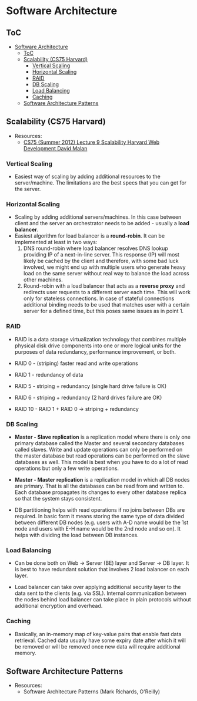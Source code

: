 # Software Architecture

## ToC

- [Software Architecture](#software-architecture)
  - [ToC](#toc)
  - [Scalability (CS75 Harvard)](#scalability-cs75-harvard)
    - [Vertical Scaling](#vertical-scaling)
    - [Horizontal Scaling](#horizontal-scaling)
    - [RAID](#raid)
    - [DB Scaling](#db-scaling)
    - [Load Balancing](#load-balancing)
    - [Caching](#caching)
  - [Software Architecture Patterns](#software-architecture-patterns)

## Scalability (CS75 Harvard)

- Resources:
  - [CS75 (Summer 2012) Lecture 9 Scalability Harvard Web Development David Malan](https://www.youtube.com/watch?v=-W9F__D3oY4)

### Vertical Scaling

- Easiest way of scaling by adding additional resources to the server/machine. The limitations are the best specs that you can get for the server.

### Horizontal Scaling

- Scaling by adding additional servers/machines. In this case between client and the server an orchestrator needs to be added - usually a **load balancer**.
- Easiest algorithm for load balancer is a **round-robin**. It can be implemented at least in two ways:
  1. DNS round-robin where load balancer resolves DNS lookup providing IP of a next-in-line server. This response (IP) will most likely be cached by the client and therefore, with some bad luck involved, we might end up with multiple users who generate heavy load on the same server without real way to balance the load across other machines.
  2. Round-robin with a load balancer that acts as a **reverse proxy** and redirects user requests to a different server each time. This will work only for stateless connections. In case of stateful connections additional binding needs to be used that matches user with a certain server for a defined time, but this poses same issues as in point 1.

### RAID

- RAID is a data storage virtualization technology that combines multiple physical disk drive components into one or more logical units for the purposes of data redundancy, performance improvement, or both.

- RAID 0 - (striping) faster read and write operations

- RAID 1 - redundancy of data

- RAID 5 - striping + redundancy (single hard drive failure is OK)

- RAID 6 - striping + redundancy (2 hard drives failure are OK)

- RAID 10 - RAID 1 + RAID 0 -> striping + redundancy

### DB Scaling

- **Master - Slave replication** is a replication model where there is only one primary database called the Master and several secondary databases called slaves. Write and update operations can only be performed on the master database but read operations can be performed on the slave databases as well. This model is best when you have to do a lot of read operations but only a few write operations.

- **Master - Master replication** is a replication model in which all DB nodes are primary. That is all the databases can be read from and written to. Each database propagates its changes to every other database replica so that the system stays consistent.

- DB partitioning helps with read operations if no joins between DBs are required. In basic form it means storing the same type of data divided between different DB nodes (e.g. users with A-D name would be the 1st node and users with E-H name would be the 2nd node and so on). It helps with dividing the load between DB instances.

### Load Balancing

- Can be done both on Web -> Server (BE) layer and Server -> DB layer. It is best to have redundant solution that involves 2 load balancer on each layer.

- Load balancer can take over applying additional security layer to the data sent to the clients (e.g. via SSL). Internal communication between the nodes behind load balancer can take place in plain protocols without additional encryption and overhead.

### Caching

- Basically, an in-memory map of key-value pairs that enable fast data retrieval. Cached data usually have some expiry date after which it will be removed or will be removed once new data will require additional memory.

## Software Architecture Patterns

- Resources:
  - Software Architecture Patterns (Mark Richards, O'Reilly)
